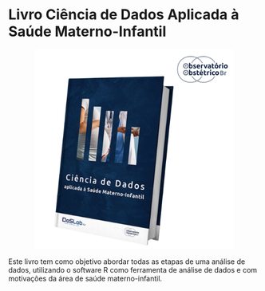 # Livro Ciência de Dados Aplicada à Saúde Materno-Infantil

<p align="center">
  <img src="livro.png" width="400" title="hover text">
</p>

Este livro tem como objetivo abordar todas as etapas de uma análise de dados, utilizando o software R como ferramenta de análise de dados e com motivações da área de saúde materno-infantil.
